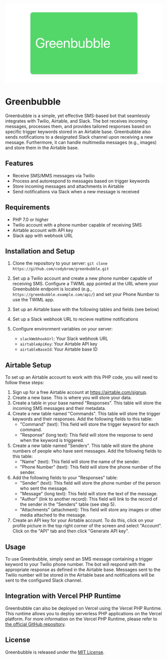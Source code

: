 ![A green speech bubble with the word "Greenbubble"](docs/greenbubble-image.jpg?raw=true "Greenbubble")

Greenbubble
===========

Greenbubble is a simple, yet effective SMS-based bot that seamlessly integrates with Twilio, Airtable, and Slack. The bot receives incoming messages, processes them, and provides tailored responses based on specific trigger keywords stored in an Airtable base. Greenbubble also sends notifications to a designated Slack channel upon receiving a new message. Furthermore, it can handle multimedia messages (e.g., images) and store them in the Airtable base.

Features
--------

-   Receive SMS/MMS messages via Twilio
-   Process and autorespond to messages based on trigger keywords
-   Store incoming messages and attachments in Airtable
-   Send notifications via Slack when a new message is received

Requirements
------------

-   PHP 7.0 or higher
-   Twilio account with a phone number capable of receiving SMS
-   Airtable account with API key
-   Slack app with webhook URL

Installation and Setup
----------------------

1.  Clone the repository to your server:
`git clone https://github.com/codybrom/greenbubble.git`

2.  Set up a Twilio account and create a new phone number capable of receiving SMS. Configure a TWIML app pointed at the URL where your Greenbubble endpoint is located (e.g., `https://greenbubble.example.com/api/`) and set your Phone Number to use the TWIML app.

3.  Set up an Airtable base with the following tables and fields (see below)

4.  Set up a Slack webhook URL to recieve realtime notifications

5.  Configure environment variables on your server:

    -   `slackWebhookUrl`: Your Slack webhook URL
    -   `airtableApiKey`: Your Airtable API key
    -   `airtableBaseId`: Your Airtable base ID

Airtable Setup
--------------

To set up an Airtable account to work with this PHP code, you will need to follow these steps:

1.  Sign up for a free Airtable account at <https://airtable.com/signup>.
2.  Create a new base. This is where you will store your data.
3.  Create a table in your base named "Responses". This table will store the incoming SMS messages and their metadata.
4.  Create a new table named "Commands". This table will store the trigger keywords and their responses. Add the following fields to this table:
    -   "Command" (text): This field will store the trigger keyword for each command.
    -   "Response" (long text): This field will store the response to send when the keyword is triggered.
5.  Create a new table named "Senders". This table will store the phone numbers of people who have sent messages. Add the following fields to this table:
    -   "Name" (text): This field will store the name of the sender.
    -   "Phone Number" (text): This field will store the phone number of the sender.
6.  Add the following fields to your "Responses" table:
    -   "Sender" (text): This field will store the phone number of the person who sent the message.
    -   "Message" (long text): This field will store the text of the message.
    -   "Author" (link to another record): This field will link to the record of the sender in the "Senders" table (see step 5).
    -   "Attachments" (attachment): This field will store any images or other media attached to the message.
7.  Create an API key for your Airtable account. To do this, click on your profile picture in the top right corner of the screen and select "Account". Click on the "API" tab and then click "Generate API key".

Usage
-----

To use Greenbubble, simply send an SMS message containing a trigger keyword to your Twilio phone number. The bot will respond with the appropriate response as defined in the Airtable base. Messages sent to the Twilio number will be stored in the Airtable base and notifications will be sent to the configured Slack channel.


Integration with Vercel PHP Runtime
-----

Greenbubble can also be deployed on Vercel using the Vercel PHP Runtime. This runtime allows you to deploy serverless PHP applications on the Vercel platform. For more information on the Vercel PHP Runtime, please refer to [the official GitHub repository](https://github.com/vercel-community/php).

License
-------

Greenbubble is released under the [MIT License](https://opensource.org/licenses/MIT).

